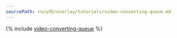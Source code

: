 ```yaml
---
sourcePath: ru/ydb/overlay/tutorials/video-converting-queue.md
---
```

{% include [video-converting-queue](../../_includes/video-converting-queue.md) %}
